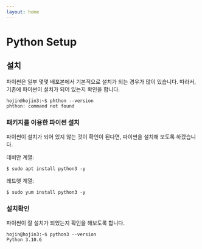 ```yaml
---
layout: home
---
```


# Python Setup

## 설치
파이썬은 일부 몇몇 배포본에서 기본적으로 설치가 되는 경우가 많이 있습니다. 따라서, 기존에 파이썬이 설치가 되어 있는지 확인을 합니다.

```
hojin@hojin3:~$ phthon --version
phthon: command not found
```

### 패키지를 이용한 파이썬 설치
파이썬이 설치가 되어 있지 않는 것이 확인이 된다면, 파이썬을 설치해 보도록 하겠습니다.

데비안 계열:
```
$ sudo apt install python3 -y
```

레드햇 계열:
```
$ sudo yum install python3 -y
```

### 설치확인
파이썬이 잘 설치가 되었는지 확인을 해보도록 합니다.

```
hojin@hojin3:~$ python3 --version
Python 3.10.6
```